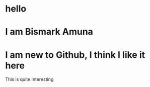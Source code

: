 # hello

# I am Bismark Amuna

# I am new to Github, I think I like it here
This is quite interesting
